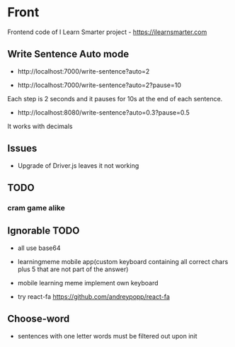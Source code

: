 # Front

Frontend code of I Learn Smarter project - https://ilearnsmarter.com

## Write Sentence Auto mode

- http://localhost:7000/write-sentence?auto=2

- http://localhost:7000/write-sentence?auto=2?pause=10

Each step is 2 seconds and it pauses for 10s at the end of each sentence.

- http://localhost:8080/write-sentence?auto=0.3?pause=0.5

It works with decimals

## Issues

- Upgrade of Driver.js leaves it not working

## TODO

### cram game alike

## Ignorable TODO

- all use base64

- learningmeme mobile app(custom keyboard containing all correct chars plus 5 that are not part of the answer)

- mobile learning meme implement own keyboard

- try react-fa https://github.com/andreypopp/react-fa

## Choose-word

- sentences with one letter words must be filtered out upon init